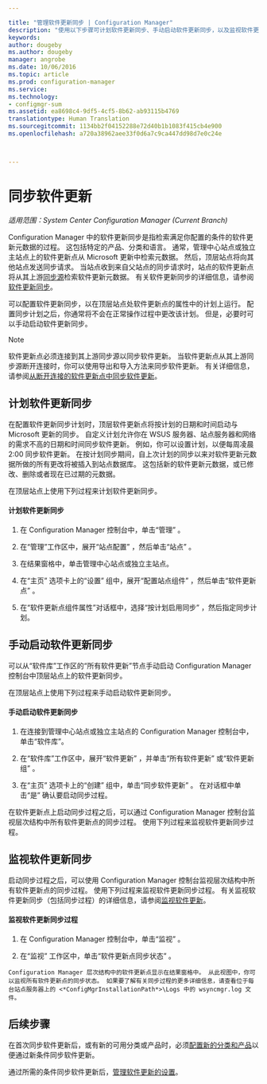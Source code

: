 ```yaml
---

title: "管理软件更新同步 | Configuration Manager"
description: "使用以下步骤可计划软件更新同步、手动启动软件更新同步，以及监视软件更新同步。"
keywords: 
author: dougeby
ms.author: dougeby
manager: angrobe
ms.date: 10/06/2016
ms.topic: article
ms.prod: configuration-manager
ms.service: 
ms.technology:
- configmgr-sum
ms.assetid: ea8698c4-9df5-4cf5-8b62-ab93115b4769
translationtype: Human Translation
ms.sourcegitcommit: 1134bb2f04152288e72d40b1b1083f415cb4e900
ms.openlocfilehash: a720a38962aee33f0d6a7c9ca447dd98d7e0c24e



---
```


#  <a name="a-namebkmksumsynca-synchronize-software-updates"></a><a name="BKMK_SUMSync"></a> 同步软件更新

*适用范围：System Center Configuration Manager (Current Branch)*

 Configuration Manager 中的软件更新同步是指检索满足你配置的条件的软件更新元数据的过程。 这包括特定的产品、分类和语言。 通常，管理中心站点或独立主站点上的软件更新点从 Microsoft 更新中检索元数据。 然后，顶层站点将向其他站点发送同步请求。 当站点收到来自父站点的同步请求时，站点的软件更新点将从其上游[同步源](../plan-design/plan-for-software-updates.md#BKMK_SyncSource)检索软件更新元数据。 有关软件更新同步的详细信息，请参阅[软件更新同步](../understand/software-updates-introduction.md#BKMK_Synchronization)。

可以配置软件更新同步，以在顶层站点处软件更新点的属性中的计划上运行。 配置同步计划之后，你通常将不会在正常操作过程中更改该计划。 但是，必要时可以手动启动软件更新同步。

  > [!NOTE]  
  >  软件更新点必须连接到其上游同步源以同步软件更新。 当软件更新点从其上游同步源断开连接时，你可以使用导出和导入方法来同步软件更新。 有关详细信息，请参阅[从断开连接的软件更新点中同步软件更新](synchronize-software-updates-disconnected.md)。  

## <a name="schedule-software-updates-synchronization"></a>计划软件更新同步
在配置软件更新同步计划时，顶层软件更新点将按计划的日期和时间启动与 Microsoft 更新的同步。 自定义计划允许你在 WSUS 服务器、站点服务器和网络的需求不高的日期和时间同步软件更新。 例如，你可以设置计划，以便每周凌晨 2:00 同步软件更新。 在按计划同步期间，自上次计划的同步以来对软件更新元数据所做的所有更改将被插入到站点数据库。 这包括新的软件更新元数据，或已修改、删除或者现在已过期的元数据。

在顶层站点上使用下列过程来计划软件更新同步。  

#### <a name="to-schedule-software-updates-synchronization"></a>计划软件更新同步  

  1.  在 Configuration Manager 控制台中，单击“管理” 。  

  2.  在“管理”工作区中，展开“站点配置” ，然后单击“站点” 。  

  3.  在结果窗格中，单击管理中心站点或独立主站点。  

  4.  在“主页”  选项卡上的“设置”  组中，展开“配置站点组件” ，然后单击“软件更新点” 。  

  5.  在“软件更新点组件属性”对话框中，选择“按计划启用同步” ，然后指定同步计划。  

## <a name="manually-start-software-updates-synchronization"></a>手动启动软件更新同步
可以从“软件库”工作区的“所有软件更新”节点手动启动 Configuration Manager 控制台中顶层站点上的软件更新同步。  

在顶层站点上使用下列过程来手动启动软件更新同步。  

#### <a name="to-manually-start-software-updates-synchronization"></a>手动启动软件更新同步  

  1.  在连接到管理中心站点或独立主站点的 Configuration Manager 控制台中，单击“软件库”。  

  2.  在“软件库”工作区中，展开“软件更新”  ，并单击“所有软件更新”  或“软件更新组” 。  

  3.  在“主页”  选项卡上的“创建”  组中，单击“同步软件更新” 。 在对话框中单击“是”  确认要启动同步过程。  

   在软件更新点上启动同步过程之后，可以通过 Configuration Manager 控制台监视层次结构中所有软件更新点的同步过程。 使用下列过程来监视软件更新同步过程。  


## <a name="monitor-software-updates-synchronization"></a>监视软件更新同步
启动同步过程之后，可以使用 Configuration Manager 控制台监视层次结构中所有软件更新点的同步过程。 使用下列过程来监视软件更新同步过程。 有关监视软件更新同步（包括同步过程）的详细信息，请参阅[监视软件更新](../deploy-use/monitor-software-updates.md)。

#### <a name="to-monitor-the-software-updates-synchronization-process"></a>监视软件更新同步过程  

  1.  在 Configuration Manager 控制台中，单击“监视” 。  

  2.  在“监视”  工作区中，单击“软件更新点同步状态” 。  

    Configuration Manager 层次结构中的软件更新点显示在结果窗格中。 从此视图中，你可以监视所有软件更新点的同步状态。 如果要了解有关同步过程的更多详细信息，请查看位于每台站点服务器上的 <*ConfigMgrInstallationPath*>\Logs 中的 wsyncmgr.log 文件。  

## <a name="next-steps"></a>后续步骤
在首次同步软件更新后，或有新的可用分类或产品时，必须[配置新的分类和产品](configure-classifications-and-products.md)以便通过新条件同步软件更新。

通过所需的条件同步软件更新后，[管理软件更新的设置](manage-settings-for-software-updates.md)。  



<!--HONumber=Nov16_HO1-->


